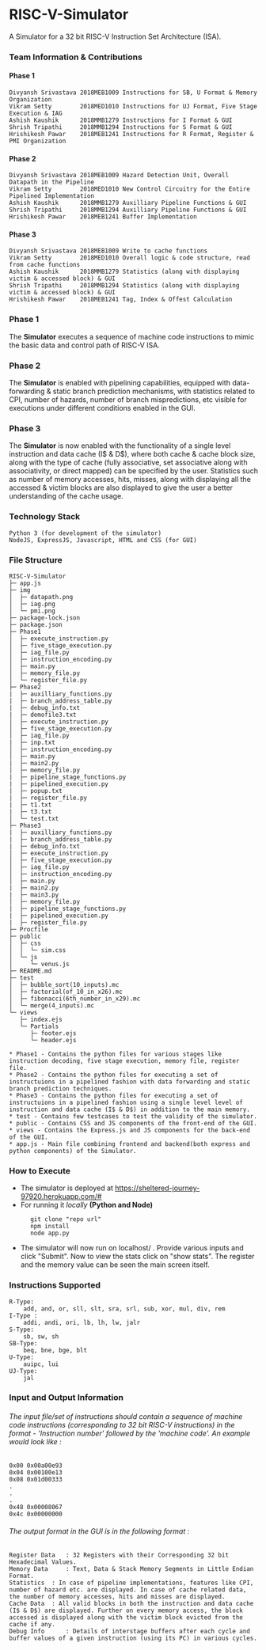 # RISC-V-Simulator

A Simulator for a 32 bit RISC-V Instruction Set Architecture (ISA).

### Team Information & Contributions
#### Phase 1
	Divyansh Srivastava	2018MEB1009	Instructions for SB, U Format & Memory Organization	
	Vikram Setty		2018MED1010	Instructions for UJ Format, Five Stage Execution & IAG		
	Ashish Kaushik		2018MMB1279	Instructions for I Format & GUI
	Shrish Tripathi		2018MMB1294	Instructions for S Format & GUI
	Hrishikesh Pawar	2018MEB1241	Instructions for R Format, Register & PMI Organization
#### Phase 2
	Divyansh Srivastava	2018MEB1009	Hazard Detection Unit, Overall Datapath in the Pipeline	
	Vikram Setty		2018MED1010	New Control Circuitry for the Entire Pipelined Implementation	
	Ashish Kaushik		2018MMB1279	Auxilliary Pipeline Functions & GUI
	Shrish Tripathi		2018MMB1294	Auxilliary Pipeline Functions & GUI
	Hrishikesh Pawar	2018MEB1241	Buffer Implementation	
#### Phase 3
	Divyansh Srivastava	2018MEB1009	Write to cache functions	
	Vikram Setty		2018MED1010	Overall logic & code structure, read from cache functions 	
	Ashish Kaushik		2018MMB1279	Statistics (along with displaying victim & accessed block) & GUI
	Shrish Tripathi		2018MMB1294	Statistics (along with displaying victim & accessed block) & GUI
	Hrishikesh Pawar	2018MEB1241	Tag, Index & Offest Calculation	
	
### Phase 1
  The **Simulator** executes a sequence of machine code instructions to mimic the basic data and control path of RISC-V ISA.
  
### Phase 2
  The **Simulator** is enabled with pipelining capabilities, equipped with data-forwarding & static branch prediction mechanisms, with statistics related to CPI, number of hazards, number of branch mispredictions, etc visible for executions under different conditions enabled in the GUI.
  
### Phase 3
  The **Simulator** is now enabled with the functionality of a single level instruction and data cache (I$ & D$), where both cache & cache block size, along with the type of cache (fully associative, set associative along with associativity, or direct mapped) can be specified by the user. Statistics such as number of memory accesses, hits, misses, along with displaying all the accessed & victim blocks are also displayed to give the user a better understanding of the cache usage.
      
### Technology Stack
	Python 3 (for development of the simulator)
	NodeJS, ExpressJS, Javascript, HTML and CSS (for GUI)

### File Structure

```
RISC-V-Simulator
├─ app.js
├─ img
│  ├─ datapath.png
│  ├─ iag.png
│  └─ pmi.png
├─ package-lock.json
├─ package.json
├─ Phase1
│  ├─ execute_instruction.py
│  ├─ five_stage_execution.py
│  ├─ iag_file.py
│  ├─ instruction_encoding.py
│  ├─ main.py
│  ├─ memory_file.py
│  └─ register_file.py
├─ Phase2
|  ├─ auxilliary_functions.py
|  ├─ branch_address_table.py
|  ├─ debug_info.txt
|  ├─ demofile3.txt
│  ├─ execute_instruction.py
│  ├─ five_stage_execution.py
│  ├─ iag_file.py
|  ├─ inp.txt
│  ├─ instruction_encoding.py
│  ├─ main.py
|  ├─ main2.py
│  ├─ memory_file.py
|  ├─ pipeline_stage_functions.py
|  ├─ pipelined_execution.py
|  ├─ popup.txt
|  ├─ register_file.py
|  ├─ t1.txt
|  ├─ t3.txt
│  └─ test.txt
├─ Phase3
|  ├─ auxilliary_functions.py
|  ├─ branch_address_table.py
|  ├─ debug_info.txt
│  ├─ execute_instruction.py
│  ├─ five_stage_execution.py
│  ├─ iag_file.py
│  ├─ instruction_encoding.py
│  ├─ main.py
|  ├─ main2.py
|  ├─ main3.py
│  ├─ memory_file.py
|  ├─ pipeline_stage_functions.py
|  ├─ pipelined_execution.py
|  ├─ register_file.py
├─ Procfile
├─ public
│  ├─ css
│  │  └─ sim.css
│  └─ js
│     └─ venus.js
├─ README.md
├─ test
│  ├─ bubble_sort(10_inputs).mc
│  ├─ factorial(of_10_in_x26).mc
│  ├─ fibonacci(6th_number_in_x29).mc
│  └─ merge(4_inputs).mc
└─ views
   ├─ index.ejs
   └─ Partials
      ├─ footer.ejs
      └─ header.ejs

```		


	* Phase1 - Contains the python files for various stages like instruction decoding, five stage execution, memory file, register file.
	* Phase2 - Contains the python files for executing a set of instructuions in a pipelined fashion with data forwarding and static branch prediction techniques.
	* Phase3 - Contains the python files for executing a set of instructuions in a pipelined fashion using a single level level of instruction and data cache (I$ & D$) in addition to the main memory.
	* test - Contains few testcases to test the validity of the simulator.
	* public - Contains CSS and JS components of the front-end of the GUI.
	* views - Contains the Express.js and JS components for the back-end of the GUI.
	* app.js - Main file combining frontend and backend(both express and python components) of the Simulator. 

### How to Execute

   * The simulator is deployed at https://sheltered-journey-97920.herokuapp.com/#
   * For running it *locally* **(Python and Node)**<br>
  ```
		git clone "repo url" 
		npm install 
		node app.py
  ```
   * The simulator will now run on localhost/  . Provide various inputs and click "Submit". Now to view the stats click on "show stats". The register and the memory value can be seen the main screen itself.  
### Instructions Supported
	R-Type:
		add, and, or, sll, slt, sra, srl, sub, xor, mul, div, rem
	I-Type :
		addi, andi, ori, lb, lh, lw, jalr
	S-Type:
		sb, sw, sh
	SB-Type:
		beq, bne, bge, blt
	U-Type:
		auipc, lui
	UJ-Type:
		jal

### Input and Output Information
###### The input file/set of instructions should contain a sequence of machine code instructions (corresponding to 32 bit RISC-V instructions) in the format - 'Instruction number' followed by the 'machine code'. An example would look like :
	0x00 0x00a00e93
	0x04 0x00100e13
	0x08 0x01d00333
	.
	.
	.
	0x48 0x00008067
	0x4c 0x00000000
###### The output format in the GUI is in the following format :
	Register Data 	: 32 Registers with their Corresponding 32 bit Hexadecimal Values.
	Memory Data 	: Text, Data & Stack Memory Segments in Little Endian Format.
    Statistics	: In case of pipeline implementations, features like CPI, number of hazard etc. are displayed. In case of cache related data, the number of memory accesses, hits and misses are displayed.
    Cache Data 	: All valid blocks in both the instruction and data cache (I$ & D$) are displayed. Further on every memory access, the block accessed is displayed along with the victim block evicted from the cache if any.
    Debug Info      : Details of interstage buffers after each cycle and buffer values of a given instruction (using its PC) in various cycles.
